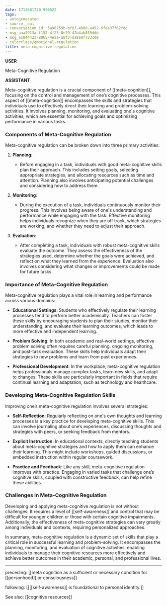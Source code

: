 ```yaml
---
date: 1713681720.990522
tags:
- autogenerated
- source__oai
- conversation_id__5a96759b-bf83-4908-a452-6fea37f62fde
- msg_aaa2913a-f152-4f25-8e79-42b4ab859ddd
- msg_a1044423-8065-4eaa-a8f3-da860f723cde
- colorclass/emotional-regulation
title: meta-cognitive regulation
---
```


**USER**

Meta-Cognitive Regulation


**ASSISTANT**

Meta-cognitive regulation is a crucial component of [[meta-cognition]], focusing on the control and management of one’s cognitive processes. This aspect of [[meta-cognition]] encompasses the skills and strategies that individuals use to effectively direct their learning and problem-solving activities. It involves planning, monitoring, and evaluating one's cognitive activities, which are essential for achieving goals and optimizing performance in various tasks.

### Components of Meta-Cognitive Regulation

Meta-cognitive regulation can be broken down into three primary activities:

1. **Planning**:
   - Before engaging in a task, individuals with good meta-cognitive skills plan their approach. This includes setting goals, selecting appropriate strategies, and allocating resources such as time and attention. Planning also involves anticipating potential challenges and considering how to address them.

2. **Monitoring**:
   - During the execution of a task, individuals continuously monitor their progress. This involves being aware of one's understanding and performance while engaging with the task. Effective monitoring helps individuals recognize when they are off track, which strategies are working, and whether they need to adjust their approach.

3. **Evaluation**:
   - After completing a task, individuals with robust meta-cognitive skills evaluate the outcome. They assess the effectiveness of the strategies used, determine whether the goals were achieved, and reflect on what they learned from the experience. Evaluation also involves considering what changes or improvements could be made for future tasks.

### Importance of Meta-Cognitive Regulation

Meta-cognitive regulation plays a vital role in learning and performance across various domains:

- **Educational Settings**: Students who effectively regulate their learning processes tend to perform better academically. Teachers can foster these skills by encouraging students to plan their studies, monitor their understanding, and evaluate their learning outcomes, which leads to more effective and independent learning.

- **Problem Solving**: In both academic and real-world settings, effective problem solving often requires careful planning, ongoing monitoring, and post-task evaluation. These skills help individuals adapt their strategies to new problems and learn from past experiences.

- **Professional Development**: In the workplace, meta-cognitive regulation helps professionals manage complex tasks, learn new skills, and adapt to changes. These skills are particularly important in fields that require continual learning and adaptation, such as technology and healthcare.

### Developing Meta-Cognitive Regulation Skills

Improving one’s meta-cognitive regulation involves several strategies:

- **Self-Reflection**: Regularly reflecting on one's own thoughts and learning processes is a key practice for developing meta-cognitive skills. This can involve journaling about one’s experiences, discussing thoughts and strategies with peers, or seeking feedback from mentors.

- **Explicit Instruction**: In educational contexts, directly teaching students about meta-cognitive strategies and how to apply them can enhance their learning. This might include workshops, guided discussions, or embedded instruction within regular coursework.

- **Practice and Feedback**: Like any skill, meta-cognitive regulation improves with practice. Engaging in varied tasks that challenge one’s cognitive skills, coupled with constructive feedback, can help refine these abilities.

### Challenges in Meta-Cognitive Regulation

Developing and applying meta-cognitive regulation is not without challenges. It requires a level of [[self-awareness]] and control that may be difficult for younger children or those with certain cognitive impairments. Additionally, the effectiveness of meta-cognitive strategies can vary greatly among individuals and contexts, requiring personalized approaches.

In summary, meta-cognitive regulation is a dynamic set of skills that play a critical role in successful learning and problem-solving. It encompasses the planning, monitoring, and evaluation of cognitive activities, enabling individuals to manage their cognitive resources more effectively and achieve better outcomes in their academic, personal, and professional lives.


---

preceding: [[meta cognition as a sufficient or necessary condition for [[personhood]] or consciousness]]  


following: [[[[self-awareness]] is foundational to personal identity.]]

See also: [[cognitive resources]]